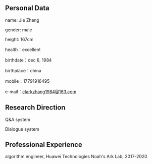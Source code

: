 
## Personal Data

   name: Jie Zhang
   
   gender: male
   
   height: 167cm
   
   health：excellent
   
   birthdate：dec 8, 1984
   
   birthplace：china
   
   mobile：17791916495
   
   e-mail：clarkzhang1984@163.com

## Research Direction

   Q&A system 
   
   Dialogue system
   

## Professional Experience

   algorithm engineer, Huawei Technologies Noah's Ark Lab, 2017-2020



